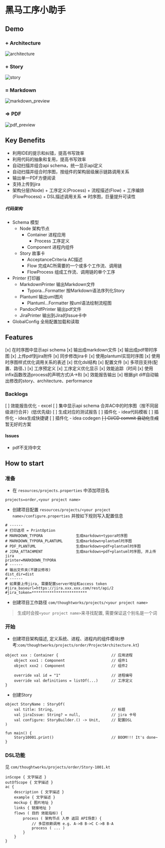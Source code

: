 # 黑马工序小助手

## Demo
### + Architecture
![architecture](./docs/architecture_dsl.jpg)
### + Story
![story](./docs/story_dsl.jpg)
### = Markdown
![markdown_preview](./docs/markdown_preview.png)
### => PDF
![pdf_preview](./docs/pdf_preview.png)

## Key Benefits

* 利用IDE的提示和纠错，提高书写效率
* 利用代码的抽象和复用，提高书写效率
* 自动扫描并组合api schema，统一显示api定义
* 自动扫描并组合时序图，按组件的架构层级展示链路调用关系
* 输出单一PDF方便阅读
* 支持上传到jira
* 架构分层(Node) + 工序定义(Process) + 流程描述(Flow) + 工序编排(FlowProcess) + DSL描述调用关系 => 时序图，巨量提升可读性

##### 代码架构

- Schema 模型
    - Node 架构节点
        - Container 进程应用
            - Process 工序定义
        - Component 进程内组件
    - Story 故事卡
        - AcceptanceCriteria AC描述
        - Flow 完成AC所需要的一个或多个工作流、调用链
        - FlowProcess 组成工作流、调用链的单个工序
- Printer 打印器
    - MarkdownPrinter 输出Markdown文件
        - Typora...Formatter 按Markdown语法序列化Story
    - Plantuml 输出uml图片
        - Plantuml...Formatter 按uml语法绘制流程图
    - PandocPdfPrinter 输出pdf文件
    - JiraPrinter 输出到Jira的Issue卡中
- GlobalConfig 全局配置加载和读取

## Features

[x] 在时序图中显示api schema
[x] 输出成markdown文件
[x] 输出成pdf带时序图
[x] 上传pdf到jira附件
[x] 同步修改jira卡
[x] 使用plantuml实现时序图
[x] 使用时序图样式优化调用关系的表述
[x] 优化dsl结构
[x] 配置文件
[x] 多项目支持(配置、路径、)
[x] 工序预定义
[x] 工序定义优化显示
[x] 效能追踪（时间
[x] 使用infix函数改造process的声明方式(A->B)
[x] 效能报告输出
[x] 根据git diff自动输出修改的story、architecture、performance

### Backlogs

[ ] 效能报告优化 - excel
[ ] 集中显示api schema 合并AC中的时序图（按不同层级进行合并）(低优先级)
[ ] 生成对应的测试报告
[ ] 插件化 - idea代码模板
[ ] 插件化 - idea生成快捷键
[ ] 插件化 - idea codegen
~~[ ] CI/CD commit 自动化生成~~ 暂无好的方案

#### Issues

- pdf不支持中文

## How to start

### 准备

- 在 `resources/projects.properties` 中添加项目名

```properties
projects=order,<your project name>
```

- 创建项目配置 `resources/projects/<your project name>/configure.properties` 并按如下规则写入配置信息

```properties
# ------
# 打印选项 = PrintOption
# MARKDOWN_TYPORA               生成markdown+typora时序图
# MARKDOWN_TYPORA_PLANTUML      生成markdown+plantuml时序图
# PDF_PLANTUML                  生成markdown+pdf+plantuml时序图
# JIRA_ATTACHMENT               生成markdown+pdf+plantuml时序图, 并上传jira
printer=MARKDOWN_TYPORA
# ------
# 输出文件夹(不建议修改)
dist_dir=dist
# ------
# 如果要上传jira, 需要配置server地址和access token
#jira_baseurl=https://jira.xxx.xxx.com/rest/api/2
#jira_token=*************************
```

- 创建项目工作路径 `com/thoughtworks/projects/<your project name>`

> 生成时会按`<your project name>`来寻找配置, 需要保证这个别名是一个词

### 开始

- 创建项目架构描述, 定义系统、进程、进程内的组件模块(参考:`com/thoughtworks/projects/order/ProjectArchitecture.kt`)

```
object xxx : Container {                        // 应用进程
    object xxx1 : Component                     // 组件1
    object xxx2 : Component                     // 组件2
    
    override val id = "1"                       // 进程编号
    override val definitions = listOf(...)      // 工序定义
}
```  

- 创建Story

```
object StoryName : StoryOf(
    val title: String,                          // 标题
    val jiraIssue: String? = null,              // jira 卡号
    val configure: StoryBuilder.() -> Unit,     // 配置DSL
)

fun main() {
    Story10001.print()                          // BOOM!!! It's done~
}
```

### DSL功能

见 `com/thoughtworks/projects/order/Story-1001.kt`

```
inScope { 文字描述 }
outOfScope { 文字描述 }
ac {
    description { 文字描述 }
    example { 文字描述 }
    mockup { 图片地址 }
    links { 链接地址 }
    flows ( 目的 效能指标) {
        process ( 架构节点 入参 返回 API场景) {
            // 多层依赖调用 e.g. A->B B->C C->B B-A
            process ( ... )
        } 
    }
}
```
